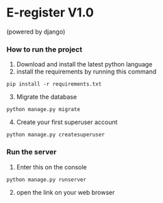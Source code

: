 # E-register V1.0
(powered by django)

### How to run the project
1. Download and install the latest python language
2. install the requirements by running this command
```
pip install -r requirements.txt
```
3. Migrate the database
```
python manage.py migrate
```

4. Create your first superuser account
```
python manage.py createsuperuser
```

### Run the server
1. Enter this on the console
```
python manage.py runserver
```

2. open the link on your web browser

